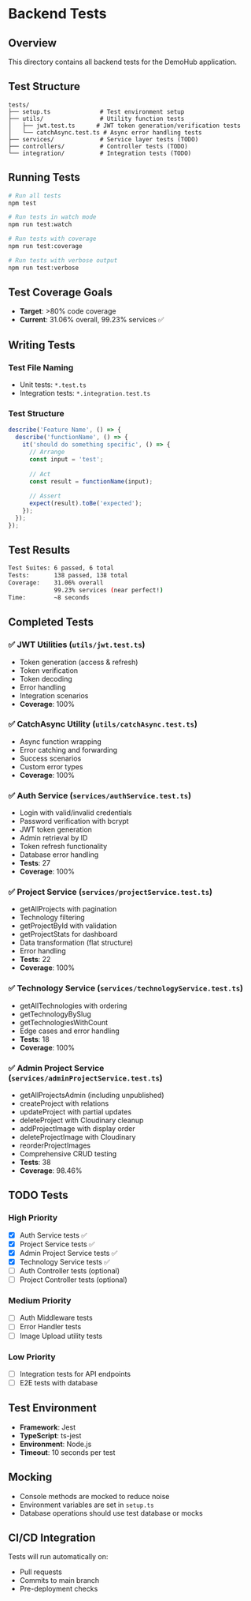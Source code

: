 # Backend Tests

## Overview
This directory contains all backend tests for the DemoHub application.

## Test Structure
```
tests/
├── setup.ts              # Test environment setup
├── utils/                # Utility function tests
│   ├── jwt.test.ts      # JWT token generation/verification tests
│   └── catchAsync.test.ts # Async error handling tests
├── services/             # Service layer tests (TODO)
├── controllers/          # Controller tests (TODO)
└── integration/          # Integration tests (TODO)
```

## Running Tests

```bash
# Run all tests
npm test

# Run tests in watch mode
npm run test:watch

# Run tests with coverage
npm run test:coverage

# Run tests with verbose output
npm run test:verbose
```

## Test Coverage Goals
- **Target**: >80% code coverage
- **Current**: 31.06% overall, 99.23% services ✅

## Writing Tests

### Test File Naming
- Unit tests: `*.test.ts`
- Integration tests: `*.integration.test.ts`

### Test Structure
```typescript
describe('Feature Name', () => {
  describe('functionName', () => {
    it('should do something specific', () => {
      // Arrange
      const input = 'test';
      
      // Act
      const result = functionName(input);
      
      // Assert
      expect(result).toBe('expected');
    });
  });
});
```

## Test Results

```bash
Test Suites: 6 passed, 6 total
Tests:       138 passed, 138 total
Coverage:    31.06% overall
             99.23% services (near perfect!)
Time:        ~8 seconds
```

## Completed Tests

### ✅ JWT Utilities (`utils/jwt.test.ts`)
- Token generation (access & refresh)
- Token verification
- Token decoding
- Error handling
- Integration scenarios
- **Coverage**: 100%

### ✅ CatchAsync Utility (`utils/catchAsync.test.ts`)
- Async function wrapping
- Error catching and forwarding
- Success scenarios
- Custom error types
- **Coverage**: 100%

### ✅ Auth Service (`services/authService.test.ts`)
- Login with valid/invalid credentials
- Password verification with bcrypt
- JWT token generation
- Admin retrieval by ID
- Token refresh functionality
- Database error handling
- **Tests**: 27
- **Coverage**: 100%

### ✅ Project Service (`services/projectService.test.ts`)
- getAllProjects with pagination
- Technology filtering
- getProjectById with validation
- getProjectStats for dashboard
- Data transformation (flat structure)
- Error handling
- **Tests**: 22
- **Coverage**: 100%

### ✅ Technology Service (`services/technologyService.test.ts`)
- getAllTechnologies with ordering
- getTechnologyBySlug
- getTechnologiesWithCount
- Edge cases and error handling
- **Tests**: 18
- **Coverage**: 100%

### ✅ Admin Project Service (`services/adminProjectService.test.ts`)
- getAllProjectsAdmin (including unpublished)
- createProject with relations
- updateProject with partial updates
- deleteProject with Cloudinary cleanup
- addProjectImage with display order
- deleteProjectImage with Cloudinary
- reorderProjectImages
- Comprehensive CRUD testing
- **Tests**: 38
- **Coverage**: 98.46%

## TODO Tests

### High Priority
- [x] Auth Service tests ✅
- [x] Project Service tests ✅
- [x] Admin Project Service tests ✅
- [x] Technology Service tests ✅
- [ ] Auth Controller tests (optional)
- [ ] Project Controller tests (optional)

### Medium Priority
- [ ] Auth Middleware tests
- [ ] Error Handler tests
- [ ] Image Upload utility tests

### Low Priority
- [ ] Integration tests for API endpoints
- [ ] E2E tests with database

## Test Environment
- **Framework**: Jest
- **TypeScript**: ts-jest
- **Environment**: Node.js
- **Timeout**: 10 seconds per test

## Mocking
- Console methods are mocked to reduce noise
- Environment variables are set in `setup.ts`
- Database operations should use test database or mocks

## CI/CD Integration
Tests will run automatically on:
- Pull requests
- Commits to main branch
- Pre-deployment checks

